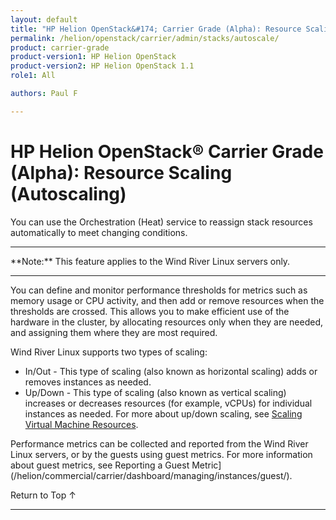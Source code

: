 ```yaml
---
layout: default
title: "HP Helion OpenStack&#174; Carrier Grade (Alpha): Resource Scaling (Autoscaling)"
permalink: /helion/openstack/carrier/admin/stacks/autoscale/
product: carrier-grade
product-version1: HP Helion OpenStack
product-version2: HP Helion OpenStack 1.1
role1: All

authors: Paul F

---
```

<!--UNDER REVISION-->

<script>

function PageRefresh {
onLoad="window.refresh"
}

PageRefresh();

</script>

<!-- <p style="font-size: small;"> <a href="/helion/openstack/1.1/3rd-party-license-agreements/">&#9664; PREV</a> | <a href="/helion/openstack/1.1/">&#9650; UP</a> | NEXT &#9654; </p> -->

# HP Helion OpenStack&#174; Carrier Grade (Alpha): Resource Scaling (Autoscaling)

You can use the Orchestration (Heat) service to reassign stack resources automatically to meet changing conditions.

<hr>
**Note:** This feature applies to the Wind River Linux servers only.
<hr>

You can define and monitor performance thresholds for metrics such as memory usage or CPU activity, and then add or remove resources when the thresholds are crossed. This allows you to make efficient use of the hardware in the cluster, by allocating resources only when they are needed, and assigning them where they are most required.

Wind River Linux supports two types of scaling:

* In/Out - This type of scaling (also known as horizontal scaling) adds or removes instances as needed.
* Up/Down - This type of scaling (also known as vertical scaling) increases or decreases resources (for example, vCPUs) for individual instances as needed. For more about up/down scaling, see [Scaling Virtual Machine Resources](/helion/commercial/carrier/dashboard/managing/instances/scaling/).

Performance metrics can be collected and reported from the Wind River Linux servers, or by the guests using guest
metrics. For more information about guest metrics, see Reporting a Guest Metric](/helion/commercial/carrier/dashboard/managing/instances/guest/).


<a href="#top" style="padding:14px 0px 14px 0px; text-decoration: none;"> Return to Top &#8593; </a>


----